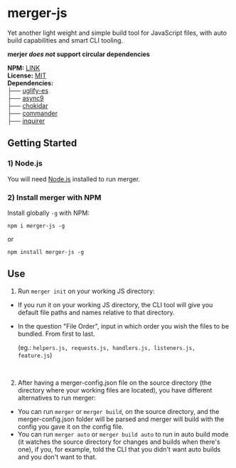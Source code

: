 ﻿# merger-js
 
 Yet another light weight and simple build tool for JavaScript files, with auto build capabilities and smart CLI tooling.
 
 **merjer *does not* support circular dependencies**
 
 **NPM:** [LINK](https://www.npmjs.com/package/merger-js)<br/>
 **License:** [MIT](https://github.com/joao-neves95/merger-js/blob/master/LICENSE)<br/>
 **Dependencies:**<br/>
 ├── [uglify-es](https://www.npmjs.com/package/uglify-es)<br/>
 ├── [async9](https://github.com/caolan/async)<br/>
 ├── [chokidar](https://github.com/paulmillr/chokidar)<br/>
 ├── [commander](https://github.com/tj/commander.js)<br/>
 ├── [inquirer](https://github.com/SBoudrias/Inquirer.js)<br/>
 
## Getting Started

### 1) Node.js

You will need [Node.js](https://nodejs.org/en/) installed to run merger.

### 2) Install merger with NPM

Install globally ```-g``` with NPM:

```
npm i merger-js -g
```
or 


```
npm install merger-js -g
```

## Use

1) Run ```merger init``` on your working JS directory:
- If you run it on your working JS directory, the CLI tool will give you default file paths and names relative to that directory.
- In the question "File Order", input in which order you wish the files to be bundled. From first to last.

  (eg.: ```helpers.js, requests.js, handlers.js, listeners.js, feature.js```)

&nbsp;

2) After having a merger-config.json file on the source directory (the directory where your working files are located), you have different alternatives to run merger:
- You can run ```merger``` or ```merger build```, on the source directory, and the merger-config.json folder will be parsed and merger will build with the config you gave it on the config file.
- You can run ```merger auto``` or ```merger build auto``` to run in auto build mode (it watches the source directory for changes and builds when there's one), if you, for example, told the CLI that you didn't want auto builds and you don't want to that.
